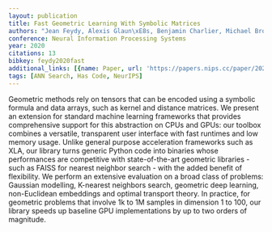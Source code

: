 ```yaml
---
layout: publication
title: Fast Geometric Learning With Symbolic Matrices
authors: "Jean Feydy, Alexis Glaun\xE8s, Benjamin Charlier, Michael Bronstein"
conference: Neural Information Processing Systems
year: 2020
citations: 13
bibkey: feydy2020fast
additional_links: [{name: Paper, url: 'https://papers.nips.cc/paper/2020/hash/a6292668b36ef412fa3c4102d1311a62-Abstract.html'}]
tags: [ANN Search, Has Code, NeurIPS]
---
```

Geometric methods rely on tensors that can be encoded using a symbolic formula and data arrays, such as kernel and distance matrices. We present an extension for standard machine learning frameworks that provides comprehensive support for this abstraction on CPUs and GPUs: our toolbox combines a versatile, transparent user interface with fast runtimes and low memory usage. Unlike general purpose acceleration frameworks such as XLA, our library turns generic Python code into binaries whose performances are competitive with state-of-the-art geometric libraries - such as FAISS for nearest neighbor search - with the added benefit of flexibility. We perform an extensive evaluation on a broad class of problems: Gaussian modelling, K-nearest neighbors search, geometric deep learning, non-Euclidean embeddings and optimal transport theory. In practice, for geometric problems that involve 1k to 1M samples in dimension 1 to 100, our library speeds up baseline GPU implementations by up to two orders of magnitude.